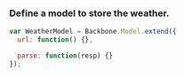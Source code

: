 ### Define a model to store the weather. ###

``` javascript
var WeatherModel = Backbone.Model.extend({
  url: function() {},

  parse: function(resp) {}
});
```

<style scoped>
  @host {
    background: #FFF;
  }
</style>
